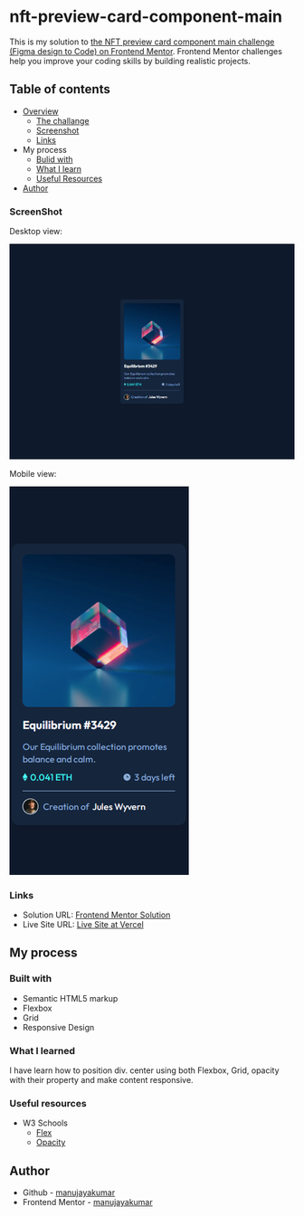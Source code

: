 # nft-preview-card-component-main
 This is my solution to [the NFT preview card component main challenge (Figma design to Code) on Frontend Mentor](https://www.frontendmentor.io/challenges/nft-preview-card-component-SbdUL_w0U/hub/nft-preview-card-component-6AHO7NU1Vr). Frontend Mentor challenges help you improve your coding skills by building realistic projects.
## Table of contents
- [Overview](https://github.com/manujayakumar/nft-preview-card-component-main)
  - [The challange](https://github.com/manujayakumar/nft-preview-card-component-main)
  - [Screenshot](#Screenshot)
  - [Links](#Links)
- My process
  - [Bulid with](#Bulid-with)
  - [What I learn](#What-I-Learned)
  - [Useful Resources](#Useful-Resources)
- [Author](#Author)
### ScreenShot
Desktop view:

![](https://github.com/manujayakumar/nft-preview-card-component-main/blob/main/screenshot/desktop-view.PNG)

Mobile view:

![](https://github.com/manujayakumar/nft-preview-card-component-main/blob/main/screenshot/mobile-view.PNG)
### Links
- Solution URL: [Frontend Mentor Solution](https://www.frontendmentor.io/solutions/nft-preview-card-component-main-0eIckPYLQg)
- Live Site URL: [Live Site at Vercel](https://nft-preview-card-component-main-1t2a5ahg4-manujayakumar.vercel.app/)
## My process
### Built with
- Semantic HTML5 markup
- Flexbox
- Grid
- Responsive Design
### What I learned
I have learn how to position div. center using both Flexbox, Grid, opacity with their property and make content responsive. 
### Useful resources
- W3 Schools 
  - [Flex](https://www.w3schools.com/css/css3_flexbox.asp) 
  - [Opacity](https://www.w3schools.com/css/css_image_transparency.asp)
## Author
- Github - [manujayakumar](https://github.com/manujayakumar)
- Frontend Mentor - [manujayakumar](https://www.frontendmentor.io/profile/manujayakumar)
